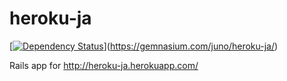 # heroku-ja

[[![Dependency Status](https://gemnasium.com/juno/heroku-ja.svg)](https://gemnasium.com/juno/heroku-ja)](https://gemnasium.com/juno/heroku-ja/)

Rails app for http://heroku-ja.herokuapp.com/
